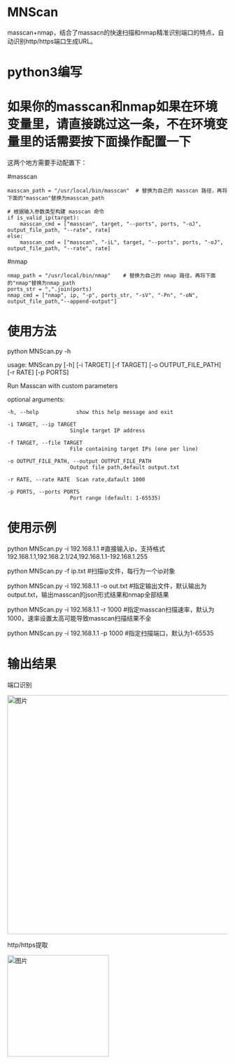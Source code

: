 # MNScan
masscan+nmap，结合了massacn的快速扫描和nmap精准识别端口的特点，自动识别http/https端口生成URL。
# python3编写
# 如果你的masscan和nmap如果在环境变量里，请直接跳过这一条，不在环境变量里的话需要按下面操作配置一下
这两个地方需要手动配置下：

#masscan

    masscan_path = "/usr/local/bin/masscan"  # 替换为自己的 masscan 路径，再将下面的"masscan"替换为masscan_path
    
    # 根据输入参数类型构建 masscan 命令
    if is_valid_ip(target):
        masscan_cmd = ["masscan", target, "--ports", ports, "-oJ", output_file_path, "--rate", rate]
    else:
        masscan_cmd = ["masscan", "-iL", target, "--ports", ports, "-oJ", output_file_path, "--rate", rate]
#nmap


    nmap_path = "/usr/local/bin/nmap"    # 替换为自己的 nmap 路径，再将下面的"nmap"替换为nmap_path
    ports_str = ",".join(ports)
    nmap_cmd = ["nmap", ip, "-p", ports_str, "-sV", "-Pn", "-oN", output_file_path,"--append-output"]

# 使用方法
python MNScan.py -h


usage: MNScan.py [-h] [-i TARGET] [-f TARGET] [-o OUTPUT_FILE_PATH] [-r RATE]
                 [-p PORTS]
                 
Run Masscan with custom parameters

optional arguments:
  
    -h, --help            show this help message and exit
  
    -i TARGET, --ip TARGET
                        Single target IP address
  
    -f TARGET, --file TARGET
                        File containing target IPs (one per line)
  
    -o OUTPUT_FILE_PATH, --output OUTPUT_FILE_PATH
                        Output file path,default output.txt
  
    -r RATE, --rate RATE  Scan rate,dafault 1000
  
    -p PORTS, --ports PORTS
                        Port range (default: 1-65535)
# 使用示例
                        
python MNScan.py -i 192.168.1.1  #直接输入ip，支持格式192.168.1.1,192.168.2.1/24,192.168.1.1-192.168.1.255

python MNScan.py -f ip.txt  #扫描ip文件，每行为一个ip对象

python MNScan.py -i 192.168.1.1 -o out.txt  #指定输出文件，默认输出为output.txt，输出masscan的json形式结果和nmap全部结果

python MNScan.py -i 192.168.1.1 -r 1000  #指定masscan扫描速率，默认为1000，速率设置太高可能导致masscan扫描结果不全

python MNScan.py -i 192.168.1.1 -p 1000  #指定扫描端口，默认为1-65535

#  输出结果
端口识别

<img width="546" alt="图片" src="https://github.com/Catchf1r3/MNScan/assets/110521424/4f0ffff5-1af6-4efb-b5ba-6b66381f9096">

http/https提取

<img width="232" alt="图片" src="https://github.com/Catchf1r3/MNScan/assets/110521424/076baf2d-f230-485d-8a9f-56838ac72bc4">
